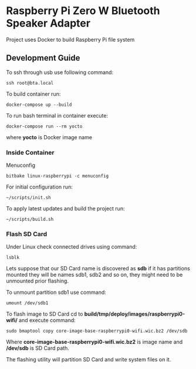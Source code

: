 # Raspberry Pi Zero W Bluetooth Speaker Adapter

Project uses Docker to build Raspberry Pi file system

## Development Guide

To ssh through usb use following command:
```
ssh root@bta.local
```

To build container run:
```
docker-compose up --build
```

To run bash terminal in container execute:
```
docker-compose run --rm yocto
```
where **yocto** is Docker image name


### Inside Container

Menuconfig
```
bitbake linux-raspberrypi -c menuconfig
```

For initial configuration run:
```
~/scripts/init.sh
```

To apply latest updates and build the project run:
```
~/scripts/build.sh
```

### Flash SD Card

Under Linux check connected drives using command:
```
lsblk
```

Lets suppose that our SD Card name is discovered as **sdb** if it has partitions mounted they will be names sdb1, sdb2 and so on, they might need to be unmounted prior flashing.

To unmount partition sdb1 use command:
```
umount /dev/sdb1
```

To flash image to SD Card cd to **build/tmp/deploy/images/raspberrypi0-wifi/** and execute command:
```
sudo bmaptool copy core-image-base-raspberrypi0-wifi.wic.bz2 /dev/sdb
```

Where **core-image-base-raspberrypi0-wifi.wic.bz2** is image name and **/dev/sdb** is SD Card path.

The flashing utility will partition SD Card and write system files on it.
